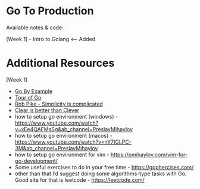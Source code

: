 # Go To Production

Available notes & code:

[Week 1] - Intro to Golang <-- Added


# Additional Resources


[Week 1]

* [Go By Example](https://gobyexample.com/)
* [Tour of Go](https://tour.golang.org/welcome/1)
* [Rob Pike - Simplicity is complicated](https://www.youtube.com/watch?v=rFejpH_tAHM)
* [Clear is better than Clever](https://www.youtube.com/watch?v=NwEuRO_w8HE)
* how to setup go environment (windows) - https://www.youtube.com/watch?v=xEe4QAFMsSg&ab_channel=PreslavMihaylov
* how to setup go environment (macos) - https://www.youtube.com/watch?v=nY7IGLPC-3M&ab_channel=PreslavMihaylov
* how to setup go environment for vim - https://pmihaylov.com/vim-for-go-development/
* Some useful exercises to do in your free time - https://gophercises.com/
* other than that I’d suggest doing some algorithms-type tasks with Go. Good site for that is leetcode - https://leetcode.com/

